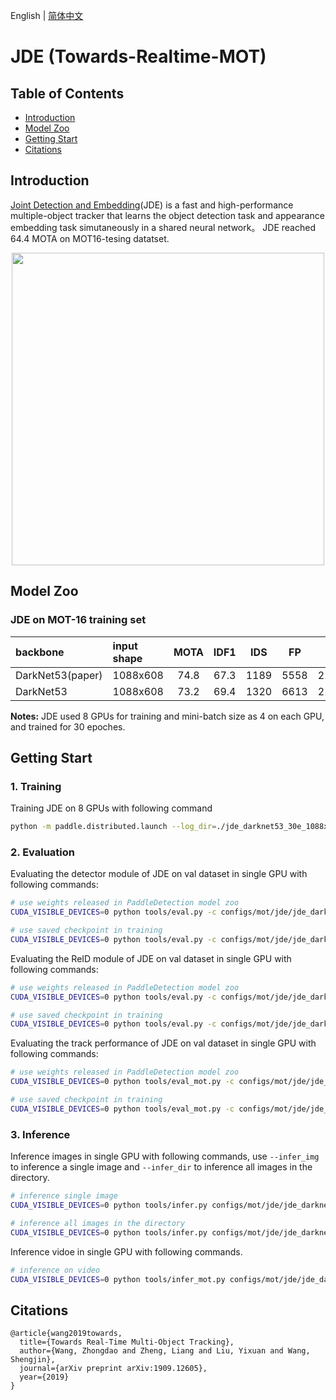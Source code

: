 English | [简体中文](README_cn.md)

# JDE (Towards-Realtime-MOT)

## Table of Contents
- [Introduction](#Introduction)
- [Model Zoo](#Model_Zoo)
- [Getting Start](#Getting_Start)
- [Citations](#Citations)

## Introduction

[Joint Detection and Embedding](https://arxiv.org/abs/1909.12605)(JDE) is a fast and high-performance multiple-object tracker that learns the object detection task and appearance embedding task simutaneously in a shared neural network。
JDE reached 64.4 MOTA on MOT16-tesing datatset.
<div align="center">
  <img src="../../../../docs/images/mot16_jde.gif" width=500 />
</div>

## Model Zoo

### JDE on MOT-16 training set

| backbone      | input shape  | MOTA   | IDF1   |  IDS  |   FP  |   FN  |   FPS  | download  | config |
| :-----------------| :------- | :----: | :----: | :---: | :----: | :---: | :---: |:---: | :---: |
| DarkNet53(paper)  | 1088x608 |  74.8  |  67.3  | 1189  |  5558  | 21505 |  22.2 | ---- | ---- |
| DarkNet53         | 1088x608 |  73.2  |  69.4  | 1320  |  6613  | 21629 |   -   |[model](https://paddledet.bj.bcebos.com/models/mot/jde_darknet53_30e_1088x608.pdparams) | [config](https://github.com/PaddlePaddle/PaddleDetection/tree/develop/configs/mot/jde/jde_darknet53_30e_1088x608.yml) |


**Notes:**
 JDE used 8 GPUs for training and mini-batch size as 4 on each GPU, and trained for 30 epoches.

## Getting Start

### 1. Training

Training JDE on 8 GPUs with following command

```bash
python -m paddle.distributed.launch --log_dir=./jde_darknet53_30e_1088x608/ --gpus 0,1,2,3,4,5,6,7 tools/train.py -c configs/mot/jde/jde_darknet53_30e_1088x608.yml &>jde_darknet53_30e_1088x608.log 2>&1 &
```


### 2. Evaluation

Evaluating the detector module of JDE on val dataset in single GPU with following commands:

```bash
# use weights released in PaddleDetection model zoo
CUDA_VISIBLE_DEVICES=0 python tools/eval.py -c configs/mot/jde/jde_darknet53_30e_1088x608.yml -o weights=https://paddledet.bj.bcebos.com/models/mot/jde_darknet53_30e_1088x608.pdparams

# use saved checkpoint in training
CUDA_VISIBLE_DEVICES=0 python tools/eval.py -c configs/mot/jde/jde_darknet53_30e_1088x608.yml -o weights=output/jde_darknet53_30e_1088x608/model_final
```

Evaluating the ReID module of JDE on val dataset in single GPU with following commands:

```bash
# use weights released in PaddleDetection model zoo
CUDA_VISIBLE_DEVICES=0 python tools/eval.py -c configs/mot/jde/jde_darknet53_30e_1088x608.yml -o metric='MOTDet' weights=https://paddledet.bj.bcebos.com/models/mot/jde_darknet53_30e_1088x608.pdparams

# use saved checkpoint in training
CUDA_VISIBLE_DEVICES=0 python tools/eval.py -c configs/mot/jde/jde_darknet53_30e_1088x608.yml -o metric='MOT' weights=output/jde_darknet53_30e_1088x608/model_final
```

Evaluating the track performance of JDE on val dataset in single GPU with following commands:

```bash
# use weights released in PaddleDetection model zoo
CUDA_VISIBLE_DEVICES=0 python tools/eval_mot.py -c configs/mot/jde/jde_darknet53_30e_1088x608_track.yml -o metric='MOT' weights=https://paddledet.bj.bcebos.com/models/mot/jde_darknet53_30e_1088x608.pdparams

# use saved checkpoint in training
CUDA_VISIBLE_DEVICES=0 python tools/eval_mot.py -c configs/mot/jde/jde_darknet53_30e_1088x608_track.yml -o metric='MOT' weights=output/jde_darknet53_30e_1088x608/model_final
```

### 3. Inference

Inference images in single GPU with following commands, use `--infer_img` to inference a single image and `--infer_dir` to inference all images in the directory.

```bash
# inference single image
CUDA_VISIBLE_DEVICES=0 python tools/infer.py configs/mot/jde/jde_darknet53_30e_1088x608_track.yml -o metric='MOT' weights=https://paddledet.bj.bcebos.com/models/mot/jde_darknet53_30e_1088x608.pdparams --infer_img=./demo/000000014439.jpg

# inference all images in the directory
CUDA_VISIBLE_DEVICES=0 python tools/infer.py configs/mot/jde/jde_darknet53_30e_1088x608_track.yml -o metric='MOT' weights=https://paddledet.bj.bcebos.com/models/mot/jde_darknet53_30e_1088x608.pdparams --infer_dir=./demo
```

Inference vidoe in single GPU with following commands.

```bash
# inference on video
CUDA_VISIBLE_DEVICES=0 python tools/infer_mot.py configs/mot/jde/jde_darknet53_30e_1088x608_track.yml -o metric='MOT' weights=https://paddledet.bj.bcebos.com/models/mot/jde_darknet53_30e_1088x608.pdparams --video_file={your video name}.mp4

```
## Citations
```
@article{wang2019towards,
  title={Towards Real-Time Multi-Object Tracking},
  author={Wang, Zhongdao and Zheng, Liang and Liu, Yixuan and Wang, Shengjin},
  journal={arXiv preprint arXiv:1909.12605},
  year={2019}
}
```
